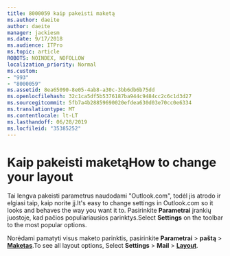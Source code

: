 ```yaml
---
title: 8000059 kaip pakeisti maketą
ms.author: daeite
author: daeite
manager: jackiesm
ms.date: 9/17/2018
ms.audience: ITPro
ms.topic: article
ROBOTS: NOINDEX, NOFOLLOW
localization_priority: Normal
ms.custom:
- "993"
- "8000059"
ms.assetid: 8ea65090-8e05-4ab8-a30c-3bb6db6b75dd
ms.openlocfilehash: 32c1ca5df5b5376187ba944c9484cc2c6c1d3d27
ms.sourcegitcommit: 5fb7a4b28859690020efdea630d03e70cc0e6334
ms.translationtype: MT
ms.contentlocale: lt-LT
ms.lasthandoff: 06/28/2019
ms.locfileid: "35385252"
---
```

# <a name="how-to-change-your-layout"></a><span data-ttu-id="03e8b-102">Kaip pakeisti maketą</span><span class="sxs-lookup"><span data-stu-id="03e8b-102">How to change your layout</span></span>

<span data-ttu-id="03e8b-103">Tai lengva pakeisti parametrus naudodami "Outlook.com", todėl jis atrodo ir elgiasi taip, kaip norite jį.</span><span class="sxs-lookup"><span data-stu-id="03e8b-103">It's easy to change settings in Outlook.com so it looks and behaves the way you want it to.</span></span> <span data-ttu-id="03e8b-104">Pasirinkite **Parametrai** įrankių juostoje, kad pačios populiariausios parinktys.</span><span class="sxs-lookup"><span data-stu-id="03e8b-104">Select **Settings** on the toolbar to the most popular options.</span></span>

<span data-ttu-id="03e8b-105">Norėdami pamatyti visus maketo parinktis, pasirinkite **Parametrai** > **paštą** > [**Maketas**](https://outlook.live.com/mail/options/mail/layout).</span><span class="sxs-lookup"><span data-stu-id="03e8b-105">To see all layout options, Select **Settings** > **Mail** > [**Layout**](https://outlook.live.com/mail/options/mail/layout).</span></span>
  